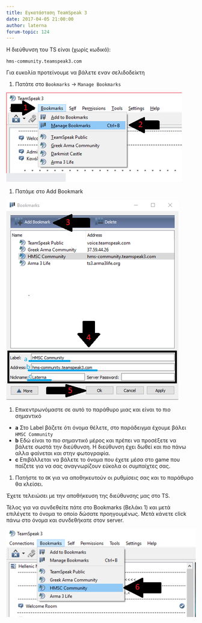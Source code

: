 ```yaml
---
title: Εγκατάσταση TeamSpeak 3
date: 2017-04-05 21:00:00
author: laterna
forum-topic: 124
---
```


Η διεύθυνση του TS είναι (χωρίς κωδικό):

```
hms-community.teamspeak3.com
```

Για ευκολία προτείνουμε να βάλετε εναν σελιδοδείκτη


1. Πατάτε στο `Bookmarks` &rarr; `Manage Bookmarks`
<img src="/assets/img/teamspeak3-setup/step1.png" class="align-center">


1. Πατάμε στο Add Bookmark
<img src="/assets/img/teamspeak3-setup/step2.png" class="align-center">

1. Eπικεντρωνόμαστε σε αυτό το παράθυρο μιας και είναι το πιο σημαντικό
  * **a** Στο Label βάζετε ότι όνομα θέλετε, στο παράδειγμα έχουμε βάλει `HMSC Community`
  * **b** Εδώ είναι το πιο σημαντικό μέρος και πρέπει να προσέξετε να βάλετε σωστά την διεύθυνση. Η διεύθυνση έχει δωθεί και πιο πάνω αλλα φαίνεται και στην φωτογραφία.
  * **c** Επιβάλλεται να βάλετε το όνομα που έχετε μέσα στο game που παίζετε για να σας αναγνωρίζουν εύκολα οι συμπαίχτες σας.
1. Πατήστε το `ΟΚ` για να αποθηκευτούν οι ρυθμίσεις σας και το παράθυρο θα κλείσει.


Έχετε τελειώσει με την αποθήκευση της διεύθυνσης μας στο TS.

Τέλος για να συνδεθείτε πάτε στο Bookmarks (Βελάκι 1) και μετά επιλέγετε το όνομα το οποίο δώσατε προηγουμένως. Μετά κάνετε click πάνω στο όνομα και συνδεθήκατε στον server.

<img src="/assets/img/teamspeak3-setup/step3.png" class="align-center">
